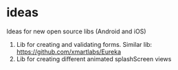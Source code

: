 # ideas
Ideas for new open source libs (Android and iOS)

1. Lib for creating and validating forms. Similar lib: https://github.com/xmartlabs/Eureka
2. Lib for creating different animated splashScreen views
